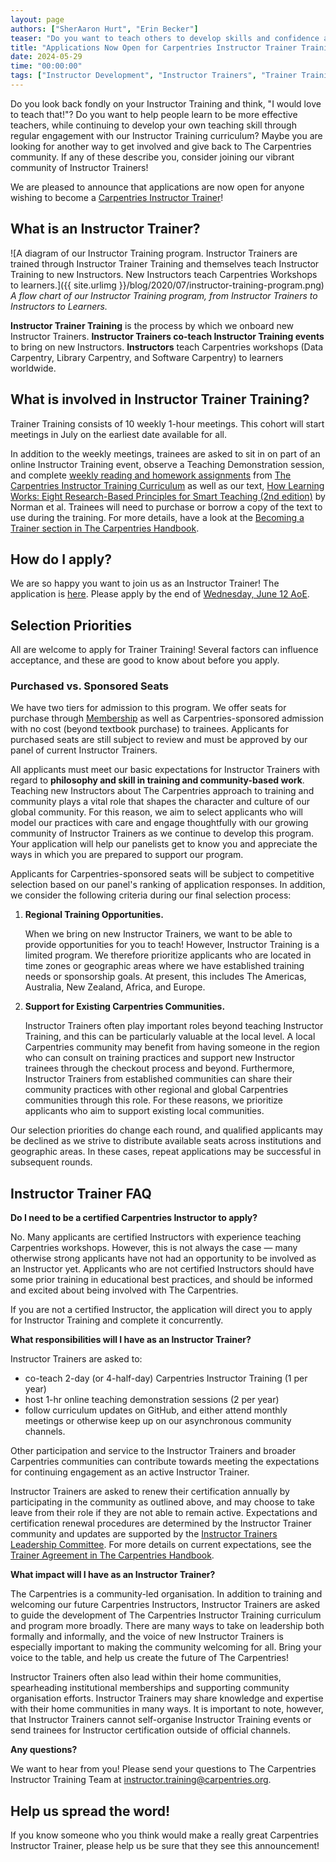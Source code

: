 ```yaml
---
layout: page
authors: ["SherAaron Hurt", "Erin Becker"]
teaser: "Do you want to teach others to develop skills and confidence as Carpentries Instructors? Become an Instructor Trainer!"
title: "Applications Now Open for Carpentries Instructor Trainer Training Starting July 2024"
date: 2024-05-29
time: "00:00:00"
tags: ["Instructor Development", "Instructor Trainers", "Trainer Training"]
---
```


Do you look back fondly on your Instructor Training and think, "I would love to teach that!"? Do you want to help people learn to be more effective teachers, while continuing to develop your own teaching skill through regular engagement with our Instructor Training curriculum? Maybe you are looking for another way to get involved and give back to The Carpentries community. If any of these describe you, consider joining our vibrant community of Instructor Trainers!

We are pleased to announce that applications are now open for anyone wishing to become a [Carpentries Instructor Trainer](https://carpentries.org/trainers/)!

## What is an Instructor Trainer?

![A diagram of our Instructor Training program. Instructor Trainers are trained through Instructor Trainer Training and themselves teach Instructor Training to new Instructors. New Instructors teach Carpentries Workshops to learners.]({{ site.urlimg }}/blog/2020/07/instructor-training-program.png)
<br/>_A flow chart of our Instructor Training program, from Instructor Trainers to Instructors to Learners._

**Instructor Trainer Training** is the process by which we onboard new Instructor Trainers. **Instructor Trainers co-teach Instructor Training events** to bring on new Instructors.  **Instructors** teach Carpentries workshops (Data Carpentry, Library Carpentry, and Software Carpentry) to learners worldwide.

## What is involved in Instructor Trainer Training?

Trainer Training consists of 10 weekly 1-hour meetings. This cohort will start meetings in July on the earliest date available for all.

In addition to the weekly meetings, trainees are asked to sit in on part of an online Instructor Training event, observe a Teaching Demonstration session, and complete [weekly reading and homework assignments](https://carpentries.github.io/trainer-training/) from [The Carpentries Instructor Training Curriculum](https://carpentries.github.io/instructor-training/) as well as our text, [How Learning Works: Eight Research-Based Principles for Smart Teaching (2nd edition)](https://www.wiley.com/en-us/How+Learning+Works%3A+Eight+Research-Based+Principles+for+Smart+Teaching%2C+2nd+Edition-p-9781119861690) by Norman et al. Trainees will need to purchase or borrow a copy of the text to use during the training. For more details, have a look at the [Becoming a Trainer section in The Carpentries Handbook](https://docs.carpentries.org/topic_folders/instructor_training/trainers_training.html#trainers-training-program).

## How do I apply?

We are so happy you want to join us as an Instructor Trainer! The application is [here](https://carpentries.org/blog/2024/05/trainer-training-application-open/). Please apply by the end of [Wednesday, June 12 AoE](https://www.timeanddate.com/worldclock/fixedtime.html?msg=Trainer+Training+Application+Deadline&iso=20240612T2359&p1=1440).

## Selection Priorities

All are welcome to apply for Trainer Training! Several factors can influence acceptance, and these are good to know about before you apply.

### Purchased vs. Sponsored Seats

We have two tiers for admission to this program. We offer seats for purchase through [Membership](https://carpentries.org/membership/) as well as Carpentries-sponsored admission with no cost (beyond textbook purchase) to trainees. Applicants for purchased seats are still subject to review and must be approved by our panel of current Instructor Trainers.

All applicants must meet our basic expectations for Instructor Trainers with regard to **philosophy and skill in training and community-based work**. Teaching new Instructors about The Carpentries approach to training and community plays a vital role that shapes the character and culture of our global community. For this reason, we aim to select applicants who will model our practices with care and engage thoughtfully with our growing community of Instructor Trainers as we continue to develop this program. Your application will help our panelists get to know you and appreciate the ways in which you are prepared to support our program.

Applicants for Carpentries-sponsored seats will be subject to competitive selection based on our panel's ranking of application responses. In addition, we consider the following criteria during our final selection process:


1. **Regional Training Opportunities.**

    When we bring on new Instructor Trainers, we want to be able to provide opportunities for you to teach! However, Instructor Training is a limited program. We therefore prioritize applicants who are located in time zones or geographic areas where we have established training needs or sponsorship goals. At present, this includes The Americas, Australia, New Zealand, Africa, and Europe. 

2. **Support for Existing Carpentries Communities.**

    Instructor Trainers often play important roles beyond teaching Instructor Training, and this can be particularly valuable at the local level. A local Carpentries community may benefit from having someone in the region who can consult on training practices and support new Instructor trainees through the checkout process and beyond. Furthermore, Instructor Trainers from established communities can share their community practices with other regional and global Carpentries communities through this role. For these reasons, we prioritize applicants who aim to support existing local communities.

Our selection priorities do change each round, and qualified applicants may be declined as we strive to distribute available seats across institutions and geographic areas. In these cases, repeat applications may be successful in subsequent rounds.


## Instructor Trainer FAQ

**Do I need to be a certified Carpentries Instructor to apply?**

No. Many applicants are certified Instructors with experience teaching Carpentries workshops. However, this is not always the case — many otherwise strong applicants have not had an opportunity to be involved as an Instructor yet. Applicants who are not certified Instructors should have some prior training in educational best practices, and should be informed and excited about being involved with The Carpentries.

If you are not a certified Instructor, the application will direct you to apply for Instructor Training and complete it concurrently.

**What responsibilities will I have as an Instructor Trainer?**

Instructor Trainers are asked to:
- co-teach 2-day (or 4-half-day) Carpentries Instructor Training (1 per year)
- host 1-hr online teaching demonstration sessions (2 per year)
- follow curriculum updates on GitHub, and either attend monthly meetings or otherwise keep up on our asynchronous community channels.

Other participation and service to the Instructor Trainers and broader Carpentries communities can contribute towards meeting the expectations for continuing engagement as an active Instructor Trainer.  

Instructor Trainers are asked to renew their certification annually by participating in the community as outlined above, and may choose to take leave from their role if they are not able to remain active. Expectations and certification renewal procedures are determined by the Instructor Trainer community and updates are supported by the [Instructor Trainers Leadership Committee](https://github.com/carpentries/trainers/blob/main/governance.md). For more details on current expectations, see the [Trainer Agreement in The Carpentries Handbook](https://docs.carpentries.org/topic_folders/instructor_training/duties_agreement.html).

**What impact will I have as an Instructor Trainer?**

The Carpentries is a community-led organisation. In addition to training and welcoming our future Carpentries Instructors, Instructor Trainers are asked to guide the development of The Carpentries Instructor Training curriculum and program more broadly. There are many ways to take on leadership both formally and informally, and the voice of new Instructor Trainers is especially important to making the community welcoming for all. Bring your voice to the table, and help us create the future of The Carpentries!

Instructor Trainers often also lead within their home communities, spearheading institutional memberships and supporting community organisation efforts. Instructor Trainers may share knowledge and expertise with their home communities in many ways. It is important to note, however, that Instructor Trainers cannot self-organise Instructor Training events or send trainees for Instructor certification outside of official channels.


**Any questions?**

We want to hear from you! Please send your questions to The Carpentries Instructor Training Team at [instructor.training@carpentries.org](mailto:instructor.training@carpentries.org).

## Help us spread the word!

If you know someone who you think would make a really great Carpentries Instructor Trainer, please help us be sure that they see this announcement!
